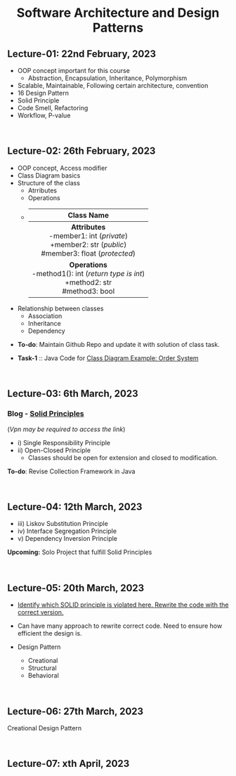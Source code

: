 <h1 align="center">Software Architecture and Design Patterns</h1>

<h2>Lecture-01: 22nd February, 2023</h2>

- OOP concept important for this course
    - Abstraction, Encapsulation, Inheritance, Polymorphism
- Scalable, Maintainable, Following certain architecture, convention
- 16 Design Pattern
- Solid Principle
- Code Smell, Refactoring
- Workflow, P-value

<br><h2>Lecture-02: 26th February, 2023</h2>

- OOP concept, Access modifier
- Class Diagram basics
- Structure of the class
    - Atrributes
    - Operations
    - | Class Name |
      | :--: |
      | **Attributes**<br>-member1: int (*private*)<br>+member2: str (*public*)<br>#member3: float (*protected*)|
      | **Operations**<br>-method1(): int (*return type is int*)<br>+method2: str<br>#method3: bool|
- Relationship between classes
    - Association
    - Inheritance
    - Dependency

* **To-do**: Maintain Github Repo and update it with solution of class task.

* **Task-1** :: Java Code for [Class Diagram Example: Order System](https://www.visual-paradigm.com/guide/uml-unified-modeling-language/uml-class-diagram-tutorial/)

<br><h2>Lecture-03: 6th March, 2023</h2>

### Blog - [**Solid Principles**](https://shuhanmirza.medium.com/s-o-l-i-d-principle-the-superheros-guide-to-writing-clean-code-d67324506ecf) 

(*Vpn may be required to access the link*)

- i) Single Responsibility Principle
- ii) Open-Closed Principle 
    - Classes should be open for extension and closed to modification.

**To-do**: Revise Collection Framework in Java

<br><h2>Lecture-04: 12th March, 2023</h2>

- iii) Liskov Substitution Principle
- iv) Interface Segregation Principle
- v) Dependency Inversion Principle

**Upcoming:** Solo Project that fulfill Solid Principles

<br><h2>Lecture-05: 20th March, 2023</h2>

- [Identify which SOLID principle is violated here. Rewrite the code with the correct version.](https://gist.github.com/CosmicBeing09/483ed9f64630dd595e1d6edacde7312d)

- Can have many approach to rewrite correct code. Need to ensure how efficient the design is.
- Design Pattern
    - Creational
    - Structural
    - Behavioral

<br><h2>Lecture-06: 27th March, 2023</h2>

Creational Design Pattern

<br><h2>Lecture-07: xth April, 2023</h2>